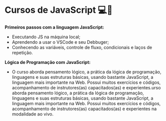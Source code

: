 # Cursos de JavaScript 💻🔎

 <strong>Primeiros passos com a linguagem JavaScript:</strong>
- Executando JS na máquina local;
- Aprendendo a usar o VSCode e seu Debbuger;
- Conhecendo as variáveis, controle de fluxo, condicionais e laços de repetição.

<strong>Lógica de Programação com JavaScript:</strong>
- O curso aborda pensamento lógico, a prática da lógica de programação, linguagens e suas estruturas básicas, usando bastante JavaScript, a linguagem mais importante na Web. Possui muitos exercícios e códigos, acompanhamento de instrutores(as) capacitados(as) e experientes.urso aborda pensamento lógico, a prática da lógica de programação, linguagens e suas estruturas básicas, usando bastante JavaScript, a linguagem mais importante na Web. Possui muitos exercícios e códigos, acompanhamento de instrutores(as) capacitados(as) e experientes na modalidade ao vivo.
